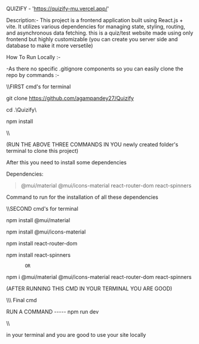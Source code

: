 QUIZIFY - 'https://quizify-mu.vercel.app/'

Description:-
This project is a frontend application built using React.js + vite. It utilizes various dependencies for managing state, styling, routing, and asynchronous data fetching. this is a quiz/test website made using only frontend but highly customizable (you can create you server side and database to make it more versetile)

How To Run Locally :-

-As there no specific .gitignore components so you can easily clone the repo by
commands :-

\\\\FIRST cmd's for terminal

git clone https://github.com/agampandey27/Quizify

cd .\Quizify\

npm install

\\\

(RUN THE ABOVE THREE COMMANDS IN YOU newly created folder's terminal to clone this project)

After this you need to install some dependencies

Dependencies:

> @mui/material
> @mui/icons-material
> react-router-dom
> react-spinners

Command to run for the installation of all these dependencies

\\\\SECOND cmd's for terminal

npm install @mui/material

npm install @mui/icons-material

npm install react-router-dom

npm install react-spinners

           OR

npm i @mui/material @mui/icons-material react-router-dom react-spinners

(AFTER RUNNING THIS CMD IN YOUR TERMINAL YOU ARE GOOD)

\\\\\ Final cmd

RUN A COMMAND ----- npm run dev

\\\\

in your terminal and you are good to use your site locally
